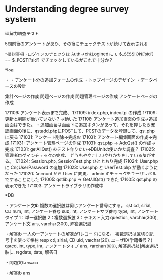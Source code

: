 # Understanding degree survey system

理解力調査テスト

5問前後のアンケートがあり、その後にチェックテストが続けて表示される

*検討事項
-ログインのチェックは Auth->chkLogined にて $_SESSION['sid'] == $_POST['sid'] でチェックしているがこれで十分か？


*log

・
・アンケート分の追加フォームの作成
・トップページのデザイン
・データベースの設計


集計ページの作成
問題ページの作成
問題管理ページの作成
アンケートページの作成

171109: アンケート表示まで完成、
171109: index.php, index.tpl の作成
171109: 更新と削除が動いていない？→動いた
171108: アンケート追加画面の作成→追加画面はできた。
・追加画面は画面下に追加ボタンがあって、それを押したら確認画面の後に、qstadd.phpにPOSTして、POSTのデータを登録して、qst.php に戻る
171031: アンケート削除→完成お
171031: アンケート編集画面の作成→完成
171031: アンケート管理ページの作成
171031: qst.php -> AddQst() の作成→完成
171031: getAllQst() のテスト作りたい→DBUnitの使いかた調査？
171025: 管理者ログインチェックの完成、
どうもややこしいやりかたをしている気がする。
171024: Session.php, SessionTest.php ひととおり完成
171024: User.php に CngUserPassword の追加
171023: User.php と UserTest.php が動くようになった
171020: Account から User に変更、
    admin のチェックをユーザレベルですることにした
171005: qstlib.php -> GetAllQst() できた
171005: qst.php の表示できた
171003: アンケートライブラリの作成中


*DB

・アンケート文tb
    複数の選択肢は同じアンケート番号にする。
    qst
    cd, sirial, CD
    num, int, アンケート番号
    sub, int, アンケートサブ番号
    type, int, アンケートタイプ
        1：単一選択肢
        2：複数選択肢
        3：テキスト入力
    question, varchar(300), アンケート文
    ans, varchar(300), 解答選択肢
    
・解答tb
    一人の一アンケートの解凍が1レコードになる。
    複数選択は区切り記号'|'を使って格納
    resp
    cd, sirial, CD
    uid, varchar(20), ユーザID(学籍番号？)
    qstcd, int, 
    type, int, アンケートタイプ
    ans, varchar(900), 解答選択肢|解凍選択肢|...
    regdate, date, 解答日

・問題文tb
    exam
    
・解答tb
    ans
